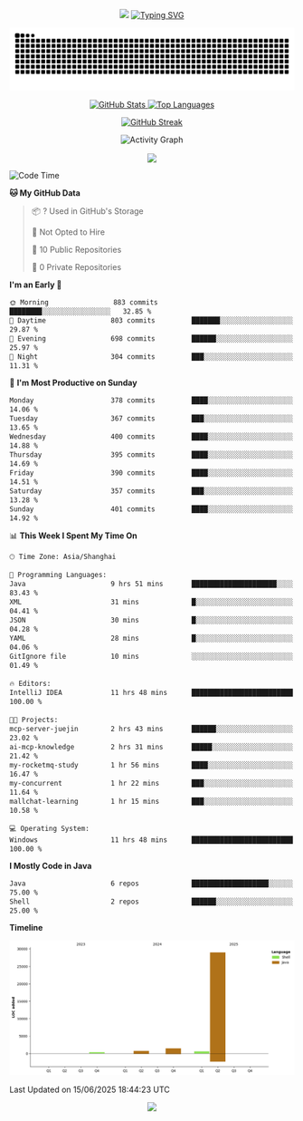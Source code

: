 <!-- -->

<p align="center">
<img src="https://capsule-render.vercel.app/api?type=waving&color=timeGradient&height=300&&section=header&text=HI%20THEME!&fontSize=90&fontAlign=50&fontAlignY=30&desc=I%20am%20AlfonsoKevin!&descAlign=50&descSize=30&descAlignY=60&animation=twinkling" />
    <a align="center" href="https://www.kaijavademo.top/"><img src="https://readme-typing-svg.demolab.com?font=Fira+Code&center=true&pause=1000&width=435&lines=Welcome+to+my+GitHub+profile+page!;%E6%AC%A2%E8%BF%8E%E6%9D%A5%E5%88%B0%E6%88%91%E7%9A%84GitHub%E4%B8%BB%E9%A1%B5%EF%BC%81" alt="Typing SVG" height=200 /> </a>
</p>
 <p align="center"><img src="https://raw.githubusercontent.com/AlfonsoKevin/AlfonsoKevin/output/github-contribution-grid-snake.svg"></p>

</p>


<p align="center" >
  <a href="https://github.com/AlfonsoKevin">  
    <img src="https://github-readme-stats.vercel.app/api/?username=AlfonsoKevin&layout=compact&border_radius=20" width="400"  alt="GitHub Stats" />
  </a>
  <a href="https://www.kaijavademo.top/">
    <img src="https://github-readme-stats.vercel.app/api/top-langs/?username=AlfonsoKevin&layout=compact&border_radius=20" width=400 alt="Top Languages"/>
  </a>
</p>


<p align="center">
    <a href="https://github.com/AlfonsoKevin">
    <img src="https://streak-stats.demolab.com?user=AlfonsoKevin&theme=transparent&hide_border=false%C2%A0%C2%A0%E5%81%87&short_numbers=false%C2%A0%C2%A0%E5%81%87&card_width=595&card_height=234" height="400"  alt="GitHub Streak" />
    </a>
</p>



<p align="center">
    <img width="800" src="https://github-readme-activity-graph.vercel.app/graph?username=AlfonsoKevin&theme=github-compact&hide_border=true&area=true&from=2024-06-01&to=2024-12-31&grid=false&custom_title=Activity%20Graph" alt="Activity Graph" title="Activity Graph" />
</p> 




<p align="center">
	<img align="center" src="https://skillicons.dev/icons?i=idea,java,mysql,redis,spring,rocket,html,css,js,react,linux,py,c,clion,docker,md,stackoverflow&theme=light" />    
</p>


<!--START_SECTION:waka-->
![Code Time](http://img.shields.io/badge/Code%20Time-119%20hrs%2015%20mins-blue)

**🐱 My GitHub Data** 

> 📦 ? Used in GitHub's Storage 
 > 
> 🚫 Not Opted to Hire
 > 
> 📜 10 Public Repositories 
 > 
> 🔑 0 Private Repositories 
 > 
**I'm an Early 🐤** 

```text
🌞 Morning                883 commits         ████████░░░░░░░░░░░░░░░░░   32.85 % 
🌆 Daytime                803 commits         ███████░░░░░░░░░░░░░░░░░░   29.87 % 
🌃 Evening                698 commits         ██████░░░░░░░░░░░░░░░░░░░   25.97 % 
🌙 Night                  304 commits         ███░░░░░░░░░░░░░░░░░░░░░░   11.31 % 
```
📅 **I'm Most Productive on Sunday** 

```text
Monday                   378 commits         ████░░░░░░░░░░░░░░░░░░░░░   14.06 % 
Tuesday                  367 commits         ███░░░░░░░░░░░░░░░░░░░░░░   13.65 % 
Wednesday                400 commits         ████░░░░░░░░░░░░░░░░░░░░░   14.88 % 
Thursday                 395 commits         ████░░░░░░░░░░░░░░░░░░░░░   14.69 % 
Friday                   390 commits         ████░░░░░░░░░░░░░░░░░░░░░   14.51 % 
Saturday                 357 commits         ███░░░░░░░░░░░░░░░░░░░░░░   13.28 % 
Sunday                   401 commits         ████░░░░░░░░░░░░░░░░░░░░░   14.92 % 
```


📊 **This Week I Spent My Time On** 

```text
🕑︎ Time Zone: Asia/Shanghai

💬 Programming Languages: 
Java                     9 hrs 51 mins       █████████████████████░░░░   83.43 % 
XML                      31 mins             █░░░░░░░░░░░░░░░░░░░░░░░░   04.41 % 
JSON                     30 mins             █░░░░░░░░░░░░░░░░░░░░░░░░   04.28 % 
YAML                     28 mins             █░░░░░░░░░░░░░░░░░░░░░░░░   04.06 % 
GitIgnore file           10 mins             ░░░░░░░░░░░░░░░░░░░░░░░░░   01.49 % 

🔥 Editors: 
IntelliJ IDEA            11 hrs 48 mins      █████████████████████████   100.00 % 

🐱‍💻 Projects: 
mcp-server-juejin        2 hrs 43 mins       ██████░░░░░░░░░░░░░░░░░░░   23.02 % 
ai-mcp-knowledge         2 hrs 31 mins       █████░░░░░░░░░░░░░░░░░░░░   21.42 % 
my-rocketmq-study        1 hr 56 mins        ████░░░░░░░░░░░░░░░░░░░░░   16.47 % 
my-concurrent            1 hr 22 mins        ███░░░░░░░░░░░░░░░░░░░░░░   11.64 % 
mallchat-learning        1 hr 15 mins        ███░░░░░░░░░░░░░░░░░░░░░░   10.58 % 

💻 Operating System: 
Windows                  11 hrs 48 mins      █████████████████████████   100.00 % 
```

**I Mostly Code in Java** 

```text
Java                     6 repos             ███████████████████░░░░░░   75.00 % 
Shell                    2 repos             ██████░░░░░░░░░░░░░░░░░░░   25.00 % 
```



**Timeline**

![Lines of Code chart](https://raw.githubusercontent.com/AlfonsoKevin/AlfonsoKevin/main/assets/bar_graph.png)


 Last Updated on 15/06/2025 18:44:23 UTC
<!--END_SECTION:waka-->

<p align="center">
    <a href="https://github.com/AlfonsoKevin"></a><img src="https://img.shields.io/badge/GitHub-grey?logo=github" />
</p>
